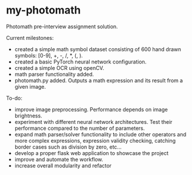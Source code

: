 # my-photomath

Photomath pre-interview assignment solution.


Current milestones:

- created a simple math symbol dataset consisting of 600 hand drawn symbols: [0-9], +, -, /, *, (, ).
- created a basic PyTorch neural network configuration. 
- created a simple OCR using openCV.
- math parser functionality added.
- photomath.py added. Outputs a math expression and its result from a given image.

To-do: 
- improve image preprocessing. Performance depends on image brightness. 
- experiment with different neural network architectures. Test their performance compared to the number of parameters.
- expand math parser/solver functionality to include other operators and more complex expressions, expression validity checking,
  catching border cases such as division by zero, etc... 
- develop a proper flask web application to showcase the project
- improve and automate the workflow.
- increase overall modularity and refactor

